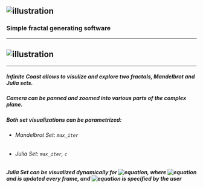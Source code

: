 ![illustration](https://i.imgur.com/QkY6GdN.png)
-------------
### Simple fractal generating software
-------------
![illustration](https://i.imgur.com/aBNH8BB.png)
-------------
-------------
##### Infinite Coast allows to visulize and explore two fractals, Mandelbrot and Julia sets.
##### Camera can be panned and zoomed into various parts of the complex plane.
##### Both set visualizations can be parametrized:
- ###### Mandelbrot Set: `max_iter`
- ###### Julia Set: `max_iter`, `c`
##### Julia Set can be visualized dynamically for ![equation](http://www.sciweavers.org/upload/Tex2Img_1588214968/render.png), where ![equation](http://www.sciweavers.org/upload/Tex2Img_1588215362/render.png) and is updated every frame, and ![equation](http://www.sciweavers.org/upload/Tex2Img_1588215116/render.png) is specified by the user

